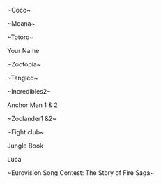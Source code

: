 ~Coco~

~Moana~

~Totoro~

Your Name 

~Zootopia~

~Tangled~

~Incredibles2~ 

Anchor Man 1 & 2

~Zoolander1 &2~ 

~Fight club~

Jungle Book

Luca

~Eurovision Song Contest: The Story of Fire Saga~
